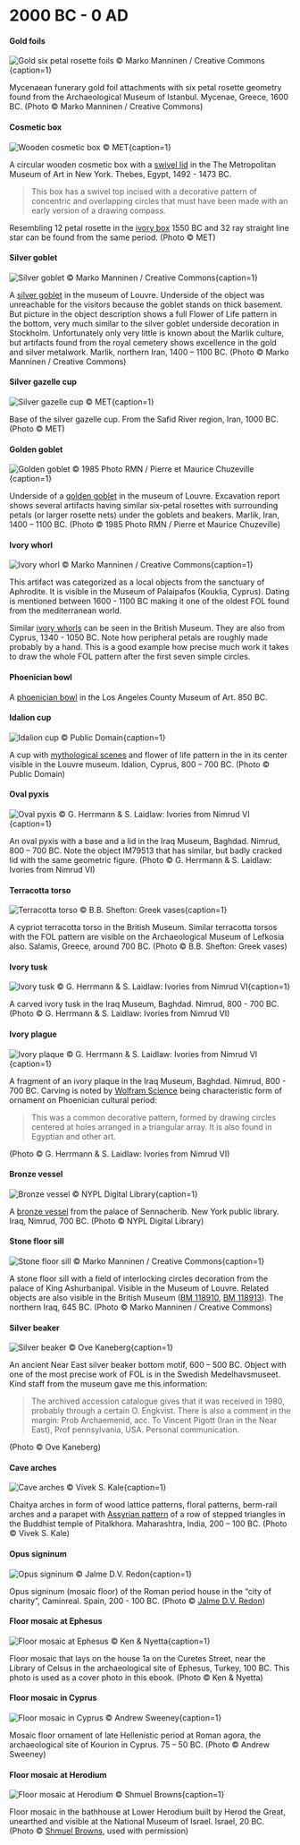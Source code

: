 # 2000 BC - 0 AD

<!-- nopb -->

#### Gold foils

![Gold six petal rosette foils © Marko Manninen / Creative Commons](./media/gold-foils.jpg){caption=1}

Mycenaean funerary gold foil attachments with six petal rosette geometry found from the Archaeological Museum of Istanbul. Mycenae, Greece, 1600 BC. (Photo © Marko Manninen / Creative Commons)

<!-- endnopb -->
<!-- nopb -->

#### Cosmetic box

![Wooden cosmetic box © MET](./media/cosmetic-box.jpg){caption=1}

A circular wooden cosmetic box with a [swivel lid](http://www.metmuseum.org/collection/the-collection-online/search/548960?rpp=30&pg=1&ft=lid&when=2000-1000+B.C.&pos=6) in the The Metropolitan Museum of Art in New York. Thebes, Egypt, 1492 - 1473 BC. 

> This box has a swivel top incised with a decorative pattern of concentric and overlapping circles that must have been made with an early version of a drawing compass.

Resembling 12 petal rosette in the [ivory box](http://www.metmuseum.org/collection/the-collection-online/search/547031?rpp=20&pg=1&ft=boxes&pos=14) 1550 BC and 32 ray straight line star can be found from the same period. (Photo © MET)

<!-- endnopb -->
<!-- nopb -->

#### Silver goblet

![Silver goblet © Marko Manninen / Creative Commons](./media/silver-goblet.png){caption=1}

A [silver goblet](http://cartelen.louvre.fr/cartelen/visite?srv=car_not_frame&idNotice=22115&langue=fr) in the museum of Louvre. Underside of the object was unreachable for the visitors because the goblet stands on thick basement. But picture in the object description shows a full Flower of Life pattern in the bottom, very much similar to the silver goblet underside decoration in Stockholm. Unfortunately only very little is known about the Marlik culture, but artifacts found from the royal cemetery shows excellence in the gold and silver metalwork. Marlik, northern Iran, 1400 – 1100 BC. (Photo © Marko Manninen / Creative Commons)

<!-- endnopb -->
<!-- nopb -->

#### Silver gazelle cup

![Silver gazelle cup © MET](./media/gazelle-cup.jpg){caption=1}

Base of the silver gazelle cup. From the Safid River region, Iran, 1000 BC. (Photo © MET)

<!-- endnopb -->
<!-- nopb -->

#### Golden goblet

![Golden goblet © 1985 Photo RMN / Pierre et Maurice Chuzeville](./media/golden-goblet.jpg){caption=1}

Underside of a [golden goblet](http://www.louvre.fr/en/oeuvre-notices/goblet-decorated-winged-two-headed-monsters-grasping-gazelles) in the museum of Louvre. Excavation report shows several artifacts having similar six-petal rosettes with surrounding petals (or larger rosette nets) under the goblets and beakers. Marlik, Iran, 1400 – 1100 BC. (Photo © 1985 Photo RMN / Pierre et Maurice Chuzeville)

<!-- endnopb -->
<!-- nopb -->

#### Ivory whorl

![Ivory whorl © Marko Manninen / Creative Commons](./media/cyprus-whorl.jpg){caption=1}

This artifact was categorized as a local objects from the sanctuary of Aphrodite. It is visible in the Museum of Palaipafos (Kouklia, Cyprus). Dating is mentioned between 1600 - 1100 BC making it one of the oldest FOL found from the mediterranean world.

Similar [ivory whorls](http://www.britishmuseum.org/research/collection_online/collection_object_details/collection_image_gallery.aspx?assetId=94799&objectId=452251&partId=1) can be seen in the British Museum. They are also from Cyprus, 1340 - 1050 BC. Note how peripheral petals are roughly made probably by a hand. This is a good example how precise much work it takes to draw the whole FOL pattern after the first seven simple circles.

<!-- endnopb -->
<!-- nopb -->

#### Phoenician bowl

A [phoenician bowl](http://collections.lacma.org/node/226166) in the Los Angeles County Museum of Art. 850 BC.

<!-- endnopb -->
<!-- nopb -->

#### Idalion cup

![Idalion cup © Public Domain](./media/idalion-cup.png){caption=1}

A cup with [mythological scenes](https://commons.wikimedia.org/wiki/File:Cup_Idalion_Louvre_N3454.jpg) and flower of life pattern in the in its center visible in the Louvre museum. Idalion, Cyprus, 800 – 700 BC. (Photo © Public Domain)

<!-- endnopb -->
<!-- nopb -->

#### Oval pyxis

![Oval pyxis © G. Herrmann & S. Laidlaw: Ivories from Nimrud VI](./media/oval-pyxis.png){caption=1}

An oval pyxis with a base and a lid in the Iraq Museum, Baghdad. Nimrud, 800 – 700 BC. Note the object IM79513 that has similar, but badly cracked lid with the same geometric figure. (Photo © G. Herrmann & S. Laidlaw: Ivories from Nimrud VI)

<!-- endnopb -->
<!-- nopb -->

#### Terracotta torso

![Terracotta torso © B.B. Shefton: Greek vases](./media/terracotta-torso.png){caption=1}

A cypriot terracotta torso in the British Museum. Similar terracotta torsos with the FOL pattern are visible on the Archaeological Museum of Lefkosia also. Salamis, Greece, around 700 BC. (Photo © B.B. Shefton: Greek vases)

<!-- endnopb -->
<!-- nopb -->

#### Ivory tusk

![Ivory tusk © G. Herrmann & S. Laidlaw: Ivories from Nimrud VI](./media/ivory-tusk.png){caption=1}

A carved ivory tusk in the Iraq Museum, Baghdad. Nimrud, 800 - 700 BC. (Photo © G. Herrmann & S. Laidlaw: Ivories from Nimrud VI)

<!-- endnopb -->
<!-- nopb -->

#### Ivory plague

![Ivory plaque © G. Herrmann & S. Laidlaw: Ivories from Nimrud VI](./media/ivory-plaque.png){caption=1}

A fragment of an ivory plaque in the Iraq Museum, Baghdad. Nimrud, 800 - 700 BC. Carving is noted by [Wolfram Science](http://www.wolframscience.com/nksonline/page-0872d-text) being characteristic form of ornament on Phoenician cultural period:

> This was a common decorative pattern, formed by drawing circles centered at holes arranged in a triangular array. It is also found in Egyptian and other art.

(Photo © G. Herrmann & S. Laidlaw: Ivories from Nimrud VI)

<!-- endnopb -->
<!-- nopb -->

#### Bronze vessel

![Bronze vessel © NYPL Digital Library](./media/bronze-vessel.jpg){caption=1}

A [bronze vessel](http://digitalcollections.nypl.org/items/510d47dc-475f-a3d9-e040-e00a18064a99) from the palace of Sennacherib. New York public library. Iraq, Nimrud, 700 BC. (Photo © NYPL Digital Library)

<!-- endnopb -->
<!-- nopb -->

#### Stone floor sill

![Stone floor sill © Marko Manninen / Creative Commons](./media/door-sill.jpg){caption=1}

A stone floor sill with a field of interlocking circles decoration from the palace of King Ashurbanipal. Visible in the Museum of Louvre. Related objects are also visible in the British Museum ([BM 118910](http://www.britishmuseum.org/research/collection_online/collection_object_details.aspx?objectId=366983&partId=1&searchText=118910&page=1), [BM 118913](http://www.britishmuseum.org/research/collection_online/collection_object_details.aspx?objectId=369032&partId=1&searchText=118913&page=1)). The northern Iraq, 645 BC. (Photo © Marko Manninen / Creative Commons)

<!-- endnopb -->
<!-- nopb -->

#### Silver beaker

![Silver beaker © Ove Kaneberg](./media/silver-beaker.jpg){caption=1}

An ancient Near East silver beaker bottom motif, 600 – 500 BC. Object with one of the most precise work of FOL is in the Swedish Medelhavsmuseet. Kind staff from the museum gave me this information:

> The archived accession catalogue gives that it was received in 1980, probably through a certain O. Engkvist. There is also a comment in the margin: Prob Archaemenid, acc. To Vincent Pigott (Iran in the Near East), Prof pennsylvania, USA. Personal communication.

(Photo © Ove Kaneberg)

<!-- endnopb -->
<!-- nopb -->

#### Cave arches

![Cave arches © Vivek S. Kale](./media/cave-arches.jpg){caption=1}

Chaitya arches in form of wood lattice patterns, floral patterns, berm-rail arches and a parapet with [Assyrian pattern](http://123telugulovers.blogspot.fi/2013/07/buddhist-temple-of-pitalkhora.html) of a row of stepped triangles in the Buddhist temple of Pitalkhora. Maharashtra, India, 200 – 100 BC. (Photo © Vivek S. Kale)

<!-- endnopb -->
<!-- nopb -->

#### Opus signinum

![Opus signinum © Jalme D.V. Redon](./media/opus-signinum.png){caption=1}

Opus signinum (mosaic floor) of the Roman period house in the “city of charity”, Caminreal. Spain, 200 - 100 BC. (Photo © [Jalme D.V. Redon](http://www.xiloca.com/data/Bases%20datos/Xiloca/245.pdf))

<!-- endnopb -->
<!-- nopb -->

#### Floor mosaic at Ephesus

![Floor mosaic at Ephesus © Ken & Nyetta](./media/mosaic-ephesus.jpg){caption=1}

Floor mosaic that lays on the house 1a on the Curetes Street, near the Library of Celsus in the archaeological site of Ephesus, Turkey, 100 BC. This photo is used as a cover photo in this ebook. (Photo © Ken & Nyetta)

<!-- endnopb -->
<!-- nopb -->

#### Floor mosaic in Cyprus

![Floor mosaic in Cyprus © Andrew Sweeney](./media/mosaic-cyprus.png){caption=1}

Mosaic floor ornament of late Hellenistic period at Roman agora, the archaeological site of Kourion in Cyprus. 75 – 50 BC. (Photo © Andrew Sweeney)

<!-- endnopb -->
<!-- nopb -->

#### Floor mosaic at Herodium

![Floor mosaic at Herodium © Shmuel Browns](./media/mosaic-herodium.jpg){caption=1}

Floor mosaic in the bathhouse at Lower Herodium built by Herod the Great, unearthed and visible at the National Museum of Israel. Israel, 20 BC. (Photo © [Shmuel Browns](http://israel-tourguide.info/2010/07/25/roman-bath-house-herodium/), used with permission)

<!-- endnopb -->
